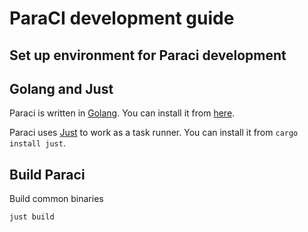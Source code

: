 # ParaCI development guide

## Set up environment for Paraci development

## Golang and Just

Paraci is written in [Golang](https://golang.org/). You can install it from [here](https://golang.org/doc/install).

Paraci uses [Just](https://just.systems/) to work as a task runner. You can install it from `cargo install just`.

## Build Paraci

Build common binaries
``` bash
just build
```